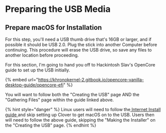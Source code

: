 # Preparing the USB Media

## Prepare macOS for Installation

For this step, you'll need a USB thumb drive that's 16GB or larger, and if possible it should be USB 2.0. Plug the stick into another Computer before continuing. This procedure will erase the USB drive, so save any files to another location before proceeding.

For this section, I'm going to hand you off to Hackintosh Slav's OpenCore guide to set up the USB initially.

{% embed url="https://khronokernel-2.gitbook.io/opencore-vanilla-desktop-guide/opencore-efi" %}

You will want to follow both the "Creating the USB" page AND the "Gathering Files" page within the guide linked above.

{% hint style="danger" %}
Linux users will need to follow the[ Internet Install guide ](https://internet-install.gitbook.io/macos-internet-install/)and skip setting up Clover to get macOS on to the USB. Users then will need to follow the above guide, skipping the "Making the Installer" on the "Creating the USB" page.
{% endhint %}


